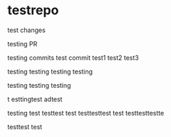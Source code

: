 # testrepo

test changes

testing PR

testing commits
test commit
test1
test2
test3

testing
testing
testing
testing

testing
testing
testing

t
esttingtest
adtest

testing
test
testtest
test
testtesttest
test
testtesttestte

testtest
test
